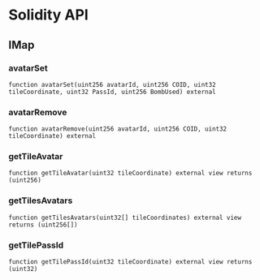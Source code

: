 # Solidity API

## IMap

### avatarSet

```solidity
function avatarSet(uint256 avatarId, uint256 COID, uint32 tileCoordinate, uint32 PassId, uint256 BombUsed) external
```

### avatarRemove

```solidity
function avatarRemove(uint256 avatarId, uint256 COID, uint32 tileCoordinate) external
```

### getTileAvatar

```solidity
function getTileAvatar(uint32 tileCoordinate) external view returns (uint256)
```

### getTilesAvatars

```solidity
function getTilesAvatars(uint32[] tileCoordinates) external view returns (uint256[])
```

### getTilePassId

```solidity
function getTilePassId(uint32 tileCoordinate) external view returns (uint32)
```

